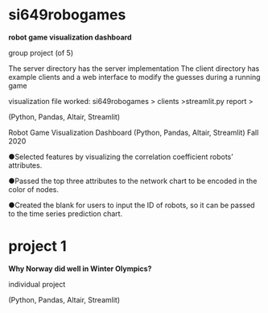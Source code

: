 # si649robogames
**robot game visualization dashboard**

group project (of 5)

The server directory has the server implementation
The client directory has example clients and a web interface to modify the guesses during a running game

visualization file worked:
si649robogames > clients >streamlit.py
report >

(Python, Pandas, Altair, Streamlit)

Robot Game Visualization Dashboard (Python, Pandas, Altair, Streamlit) Fall 2020

●Selected features by visualizing the correlation coefficient robots’ attributes.

●Passed the top three attributes to the network chart to be encoded in the color of nodes.

●Created the blank for users to input the ID of robots, so it can be passed to the time series prediction chart.





# project 1
**Why Norway did well in Winter Olympics?**

individual project

(Python, Pandas, Altair, Streamlit)
